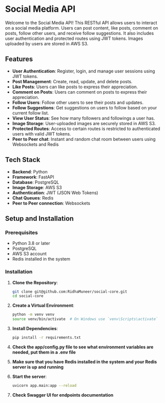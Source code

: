 # Social Media API

Welcome to the Social Media API! This RESTful API allows users to interact on a social media platform. Users can post content, like posts, comment on posts, follow other users, and receive follow suggestions. It also includes user authentication and protected routes using JWT tokens. Images uploaded by users are stored in AWS S3.

## Features

- **User Authentication**: Register, login, and manage user sessions using JWT tokens.
- **Post Management**: Create, read, update, and delete posts.
- **Like Posts**: Users can like posts to express their appreciation.
- **Comment on Posts**: Users can comment on posts to express their appreciation.
- **Follow Users**: Follow other users to see their posts and updates.
- **Follow Suggestions**: Get suggestions on users to follow based on your current follow list.
- **View User Status**: See how many followers and followings a user has.
- **Image Storage**: User-uploaded images are securely stored in AWS S3.
- **Protected Routes**: Access to certain routes is restricted to authenticated users with valid JWT tokens.
- **Peer to Peer chat**: Instant and random chat room between users using Websockets and Redis

## Tech Stack

- **Backend**: Python
- **Framework**: FastAPI
- **Database**: PostgreSQL
- **Image Storage**: AWS S3
- **Authentication**: JWT (JSON Web Tokens)
- **Chat Queues**: Redis
- **Peer to Peer connection**: Websockets

## Setup and Installation

### Prerequisites

- Python 3.8 or later
- PostgreSQL
- AWS S3 account
- Redis installed in the system

### Installation

1. **Clone the Repository**:
   ```bash
   git clone git@github.com:RidhaMuneer/social-core.git
   cd social-core
    ```

2. **Create a Virtual Environment**:
    ```bash
    python -m venv venv
    source venv/bin/activate  # On Windows use `venv\Scripts\activate`
    ```

3. **Install Dependencies**:
    ```bash
    pip install -r requirements.txt
    ```

4. **Check the app/config.py file to see what environment variables are needed, put them in a .env file**

5. **Make sure that you have Redis installed in the system and your Redis server is up and running**

6. **Start the server**:
    ```bash
    uvicorn app.main:app --reload
    ```

7. **Check Swagger UI for endpoints documentation**